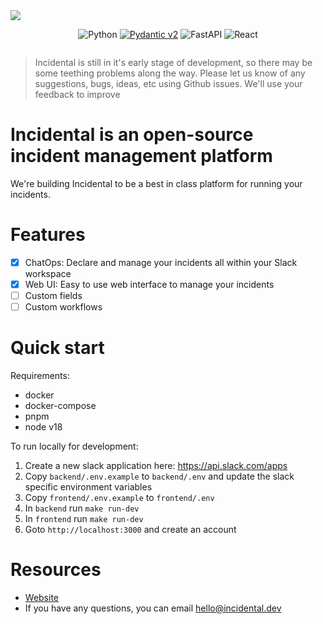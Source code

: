 <img src="https://imgur.com/4zm0ju6.png" />

<div style="display: flex; justify-content: center; gap: 16px; align-items: center;">

![Python](https://img.shields.io/badge/python-3670A0?style=for-the-badge&logo=python&logoColor=ffdd54)
[![Pydantic v2](https://img.shields.io/endpoint?url=https://raw.githubusercontent.com/pydantic/pydantic/main/docs/badge/v2.json)](https://pydantic.dev)
![FastAPI](https://img.shields.io/badge/FastAPI-005571?style=for-the-badge&logo=fastapi)
![React](https://img.shields.io/badge/react-%2320232a.svg?style=for-the-badge&logo=react&logoColor=%2361DAFB)

</div>

> Incidental is still in it's early stage of development, so there may be some teething problems along the way. Please let us know of any suggestions, bugs, ideas, etc using Github issues. We'll use your feedback to improve

# Incidental is an open-source incident management platform

We're building Incidental to be a best in class platform for running your incidents.

# Features

- [x] ChatOps: Declare and manage your incidents all within your Slack workspace
- [x] Web UI: Easy to use web interface to manage your incidents
- [ ] Custom fields
- [ ] Custom workflows

# Quick start

Requirements:

- docker
- docker-compose
- pnpm
- node v18

To run locally for development:

1. Create a new slack application here: https://api.slack.com/apps
2. Copy `backend/.env.example` to `backend/.env` and update the slack specific environment variables
3. Copy `frontend/.env.example` to `frontend/.env`
4. In `backend` run `make run-dev`
5. In `frontend` run `make run-dev`
6. Goto `http://localhost:3000` and create an account

# Resources

- [Website](https://incidental.dev)
- If you have any questions, you can email [hello@incidental.dev](mailto:hello@incidental.dev)
